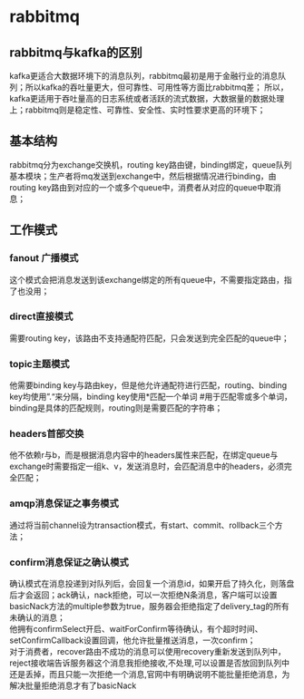 # rabbitmq

## rabbitmq与kafka的区别
kafka更适合大数据环境下的消息队列，rabbitmq最初是用于金融行业的消息队列；所以kafka的吞吐量更大，但可靠性、可用性等方面比rabbitmq差；
所以，kafka更适用于吞吐量高的日志系统或者活跃的流式数据，大数据量的数据处理上；rabbitmq则是稳定性、可靠性、安全性、实时性要求更高的环境下；

## 基本结构
rabbitmq分为exchange交换机，routing key路由键，binding绑定，queue队列基本模块；生产者将mq发送到exchange中，然后根据情况进行binding，由routing key路由到对应的一个或多个queue中，消费者从对应的queue中取消息；

## 工作模式

### fanout 广播模式 <span hidden>/fænaut/</span>
这个模式会把消息发送到该exchange绑定的所有queue中，不需要指定路由，指了也没用；

### direct直接模式 <span hidden>/dəˈrekt/</span>
需要routing key，该路由不支持通配符匹配，只会发送到完全匹配的queue中；

### topic主题模式
他需要binding key与路由key，但是他允许通配符进行匹配，routing、binding key均使用”.“来分隔，binding key使用*匹配一个单词 #用于匹配零或多个单词，binding是具体的匹配规则，routing则是需要匹配的字符串；
### headers首部交换
他不依赖r与b，而是根据消息内容中的headers属性来匹配，在绑定queue与exchange时需要指定一组k、v，发送消息时，会匹配消息中的headers，必须完全匹配；
### amqp消息保证之事务模式
通过将当前channel设为transaction模式，有start、commit、rollback三个方法；
### confirm消息保证之确认模式
确认模式在消息投递到对队列后，会回复一个消息id，如果开启了持久化，则落盘后才会返回；ack确认，nack拒绝，可以一次拒绝N条消息，客户端可以设置basicNack方法的multiple参数为true，服务器会拒绝指定了delivery_tag的所有未确认的消息；<br>
他拥有confirmSelect开启、waitForConfirm等待确认，有个超时时间、setConfirmCallback设置回调，他允许批量推送消息，一次confirm；<br>
对于消费者，recover路由不成功的消息可以使用recovery重新发送到队列中，reject接收端告诉服务器这个消息我拒绝接收,不处理,可以设置是否放回到队列中还是丢掉，而且只能一次拒绝一个消息,官网中有明确说明不能批量拒绝消息，为解决批量拒绝消息才有了basicNack